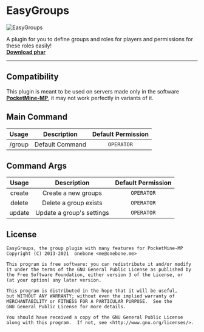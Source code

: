 # EasyGroups 
![EasyGroups](https://media.discordapp.net/attachments/645792232632221729/1032113968845697034/57_Sem_Titulo_20221018041500.png)

A plugin for you to define groups and roles for players and permissions for these roles easily! <br> **[Download phar]()**
- - - -
## Compatibility 
This plugin is meant to be used on servers made only in the software **[PocketMine-MP](https://github.com/pmmp/PocketMine-MP)**, it may not work perfectly in variants of it.

## Main Command
| Usage |   Description   | Default Permission |
| :---: | :---------: | :----------------: |
| /group | Default Command | `OPERATOR` |

## Command Args
| Usage | Description | Default Permission |
| :-----: | :---------: | :-------: |
| create | Create a new groups | `OPERATOR` |
| delete | Delete a group exists | `OPERATOR` |
| update | Update a group's settings | `OPERATOR` |

## License
```
EasyGroups, the group plugin with many features for PocketMine-MP
Copyright (C) 2013-2021  onebone <me@onebone.me>

This program is free software: you can redistribute it and/or modify
it under the terms of the GNU General Public License as published by
the Free Software Foundation, either version 3 of the License, or
(at your option) any later version.

This program is distributed in the hope that it will be useful,
but WITHOUT ANY WARRANTY; without even the implied warranty of
MERCHANTABILITY or FITNESS FOR A PARTICULAR PURPOSE.  See the
GNU General Public License for more details.

You should have received a copy of the GNU General Public License
along with this program.  If not, see <http://www.gnu.org/licenses/>.
``` 
